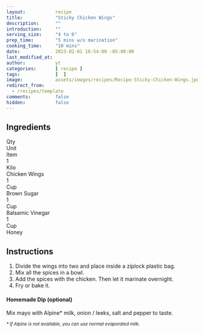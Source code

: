 ```yaml
---
layout:           recipe
title:            "Sticky Chicken Wings"
description:      ""
introduction:     ""
serving_size:     "4 to 6"
prep_time:        "5 mins w/o marination"
cooking_time:     "10 mins"
date:             2023-02-01 18:54:00 -05:00:00
last_modified_at: 
author:           yt
categories:       [ recipe ]
tags:             [  ]
image:            assets/images/recipes/Recipe-Sticky-Chicken-Wings.jpg
redirect_from:
  - /recipes/template
comments:         false
hidden:           false
---
```


<div class="container">
  <div class="row">
    <div class="col-lg-5 mt-3">
    <h2 class="mt-0 p-1 text-center text-white bg-dark">Ingredients</h2>
    <div class="container">
        <div class="row text-white bg-secondary font-weight-bold">
            <div class="col-sm-3">
            Qty
            </div>
            <div class="col-sm-3">
            Unit
            </div>
            <div class="col-sm-6">
            Item
            </div>
        </div>
        <div class="row">
            <div class="col-sm-3">
            1
            </div>
            <div class="col-sm-3">
            Kilo
            </div>
            <div class="col-sm-6">
            Chicken Wings
            </div>
        </div>
        <div class="row">
            <div class="col-sm-3">
            1
            </div>
            <div class="col-sm-3">
            Cup
            </div>
            <div class="col-sm-6">
            Brown Sugar
            </div>
        </div>
        <div class="row">
            <div class="col-sm-3">
            1
            </div>
            <div class="col-sm-3">
            Cup
            </div>
            <div class="col-sm-6">
            Balsamic Vinegar
            </div>
        </div>
        <div class="row">
            <div class="col-sm-3">
            1
            </div>
            <div class="col-sm-3">
            Cup
            </div>
            <div class="col-sm-6">
            Honey
            </div>
        </div>
    </div>
    </div>
    <div class="col-lg-7 mt-3">
    <h2 class="mt-0 p-1 text-center text-white bg-dark">Instructions</h2>
    <ol>
      <li>Divide the wings into two and place inside a ziplock plastic bag.</li>
      <li>Mix all the spices in a bowl.</li>
      <li>Add the spices with the chicken. Then let it marinate overnight.</li>
      <li>Fry or bake it.</li>
    </ol>
    <h4>Homemade Dip (optional)</h4>
    <p>Mix mayo with Alpine* milk, onion / leeks, salt and pepper to taste.</p>
    <p></p>
    <p><small><em>* If Alpine is not available, you can use normal evaporated milk.</em></small></p>
    </div>
  </div>
</div>

